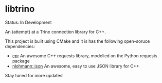 # libtrino

Status: In Development

An (attempt) at a Trino connection library for C++.

This project is built using CMake and it is has the following open-soruce dependencies:

- [cpr](https://github.com/libcpr/cpr) An awesome C++ requests library, modelled on the Python requests package
- [nlohmann::json](https://github.com/nlohmann/json) An awesome, easy to use JSON library for C++

Stay tuned for more updates!